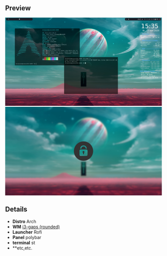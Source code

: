 ## Preview

![Preview1](/preview/Preview.jpg)
<br />
![Lockscreen](/preview/lockscreen.jpg)


## Details
- **Distro** Arch
- **WM** [i3-gaps (rounded)](https://aur.archlinux.org/packages/i3-gaps-rounded-git/)
- **Launcher** Rofi
- **Panel** polybar
- **terminal** st
- **etc,etc.
